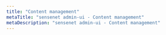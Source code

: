 ```yaml
---
title: "Content management"
metaTitle: "sensenet admin-ui - Content management"
metaDescription: "sensenet admin-ui - Content management"
---
```


